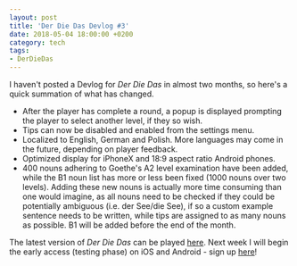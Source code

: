 ```yaml
---
layout: post
title: 'Der Die Das Devlog #3'
date: 2018-05-04 18:00:00 +0200
category: tech
tags:
- DerDieDas
---
```


I haven't posted a Devlog for *Der Die Das* in almost two months, so here's a quick summation of what has changed.

- After the player has complete a round, a popup is displayed prompting the player to select another level, if they so wish.
- Tips can now be disabled and enabled from the settings menu.
- Localized to English, German and Polish. More languages may come in the future, depending on player feedback.
- Optimized display for iPhoneX and 18:9 aspect ratio Android phones.
- 400 nouns adhering to Goethe's A2 level examination have been added, while the B1 noun list has more or less been fixed (1000 nouns over two levels). Adding these new nouns is actually more time consuming than one would imagine, as all nouns need to be checked if they could be potentially ambiguous (i.e. der See/die See), if so a custom example sentence needs to be written, while tips are assigned to as many nouns as possible. B1 will be added before the end of the month.

The latest version of *Der Die Das* can be played [here](http://defuncart.com/game-prototypes/derdiedas/). Next week I will begin the early access (testing phase) on iOS and Android - sign up [here](http://defuncart.com/games/derdiedas)!
